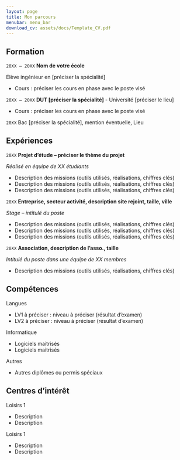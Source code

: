 ```yaml
---
layout: page
title: Mon parcours
menubar: menu_bar
download_cv: assets/docs/Template_CV.pdf
---
```


## Formation 

`20XX – 20XX`
**Nom de votre école**

Elève ingénieur en [préciser la spécialité]
* Cours : préciser les cours en phase avec le poste visé

`20XX – 20XX`
**DUT [préciser la spécialité]** - Université [préciser le lieu]
* Cours : préciser les cours en phase avec le poste visé

`20XX`
Bac [préciser la spécialité], mention éventuelle, Lieu

## Expériences

`20XX` **Projet d’étude – préciser le thème du projet**

_Réalisé en équipe de XX étudiants_
* Description des missions (outils utilisés, réalisations, chiffres clés)
* Description des missions (outils utilisés, réalisations, chiffres clés)
* Description des missions (outils utilisés, réalisations, chiffres clés)


`20XX` **Entreprise, secteur activité, description site rejoint, taille, ville**

_Stage – intitulé du poste_
* Description des missions (outils utilisés, réalisations, chiffres clés)
* Description des missions (outils utilisés, réalisations, chiffres clés)
* Description des missions (outils utilisés, réalisations, chiffres clés)

`20XX` **Association, description de l’asso., taille**

_Intitulé du poste dans une équipe de XX membres_
* Description des missions (outils utilisés, réalisations, chiffres clés)

## Compétences

Langues
* LV1 à préciser : niveau à préciser (résultat d’examen)
* LV2 à préciser : niveau à préciser (résultat d’examen)

Informatique
* Logiciels maitrisés
* Logiciels maitrisés

Autres
* Autres diplômes ou permis spéciaux

## Centres d’intérêt

Loisirs 1
* Description 
* Description 

Loisirs 1
* Description 
* Description 